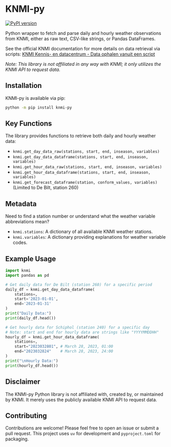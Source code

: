# KNMI-py

[![PyPI version](https://badge.fury.io/py/knmi-py.svg)](https://badge.fury.io/py/knmi-py)
<!-- Optional: Add a GitHub Actions build status badge once CI is set up -->
<!-- [![Build Status](https://github.com/EnergieID/KNMI-py/actions/workflows/python-tests.yml/badge.svg)](https://github.com/EnergieID/KNMI-py/actions/workflows/python-tests.yml) -->

Python wrapper to fetch and parse daily and hourly weather observations from KNMI,
either as raw text, CSV-like strings, or Pandas DataFrames.

See the official KNMI documentation for more details on data retrieval via scripts:
[KNMI Kennis- en datacentrum - Data ophalen vanuit een script](http://knmi.nl/kennis-en-datacentrum/achtergrond/data-ophalen-vanuit-een-script)

*Note: This library is not affiliated in any way with KNMI; it only utilizes the KNMI API to request data.*

## Installation

KNMI-py is available via pip:

```bash
python -m pip install knmi-py
```

## Key Functions

The library provides functions to retrieve both daily and hourly weather data:

- `knmi.get_day_data_raw(stations, start, end, inseason, variables)`
- `knmi.get_day_data_dataframe(stations, start, end, inseason, variables)`
- `knmi.get_hour_data_raw(stations, start, end, inseason, variables)`
- `knmi.get_hour_data_dataframe(stations, start, end, inseason, variables)`
- `knmi.get_forecast_dataframe(station, conform_values, variables)` (Limited to De Bilt, station 260)

## Metadata

Need to find a station number or understand what the weather variable abbreviations mean?

- `knmi.stations`: A dictionary of all available KNMI weather stations.
- `knmi.variables`: A dictionary providing explanations for weather variable codes.

<!--
## Metadata included in DataFrame (Note)
The raw disclaimer, station info, and legend are returned by the `_raw` functions.
When using the `_dataframe` functions, this metadata is not directly attached to the DataFrame object
to maintain a clean data structure. If you need this metadata, please use the corresponding `_raw` function.
-->

## Example Usage

```python
import knmi
import pandas as pd

# Get daily data for De Bilt (station 260) for a specific period
daily_df = knmi.get_day_data_dataframe(
    stations=,
    start='2023-01-01',
    end='2023-01-31'
)
print("Daily Data:")
print(daily_df.head())

# Get hourly data for Schiphol (station 240) for a specific day
# Note: start and end for hourly data are strings like "YYYYMMDDHH"
hourly_df = knmi.get_hour_data_dataframe(
    stations=,
    start="2023032801", # March 28, 2023, 01:00
    end="2023032824"    # March 28, 2023, 24:00
)
print("\nHourly Data:")
print(hourly_df.head())
```

## Disclaimer

The KNMI-py Python library is not affiliated with, created by, or maintained by KNMI. It merely uses the publicly available KNMI API to request data.

## Contributing
Contributions are welcome! Please feel free to open an issue or submit a pull request.
This project uses `uv` for development and `pyproject.toml` for packaging.

